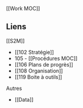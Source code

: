 [[Work MOC]]

## Liens

[[S2M]]

- [[102 Stratégie]]
- 105 - [[Procédures MOC]]
- [[106 Plans de progrès]]
- [[108 Organisation]]
- [[119 Boite à outils]]

Autres
- [[Data]]